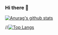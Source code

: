 ### Hi there 👋

[![Anurag's github stats](https://github-readme-stats.vercel.app/api?username=zhengjianliu)](https://github.com/zhengjianliu)

//[![Top Langs](https://github-readme-stats.vercel.app/api/top-langs/?username=zhengjianliu&layout=compact)](https://github.com/zhengjianliu)
